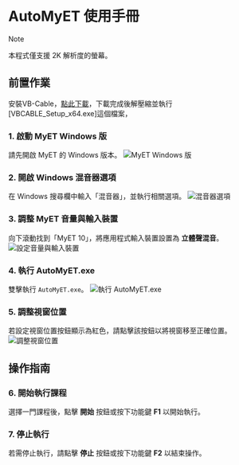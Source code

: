 # AutoMyET 使用手冊

> [!NOTE]  
> 本程式僅支援 2K 解析度的螢幕。

## 前置作業

安裝VB-Cable，[點此下載](<https://download.vb-audio.com/Download_CABLE/VBCABLE_Driver_Pack45.zip>)，下載完成後解壓縮並執行[VBCABLE_Setup_x64.exe]這個檔案，

### 1. 啟動 MyET Windows 版
請先開啟 MyET 的 Windows 版本。
![MyET Windows 版](https://github.com/user-attachments/assets/60d5f17c-53e1-4eab-8175-b8f1f715ce9e)

### 2. 開啟 Windows 混音器選項
在 Windows 搜尋欄中輸入「混音器」，並執行相關選項。
![混音器選項](https://github.com/user-attachments/assets/1162ac6d-61e3-4f50-a6b6-b6243c75825d)

### 3. 調整 MyET 音量與輸入裝置
向下滾動找到「MyET 10」，將應用程式輸入裝置設置為 **立體聲混音**。
![設定音量與輸入裝置](https://github.com/user-attachments/assets/6f8989f6-cb3b-4c81-94ec-2ef2cc8d1131)

### 4. 執行 AutoMyET.exe
雙擊執行 `AutoMyET.exe`。
![執行 AutoMyET.exe](https://github.com/user-attachments/assets/49567833-b5f6-4e98-be47-74a1894649db)

### 5. 調整視窗位置
若設定視窗位置按鈕顯示為紅色，請點擊該按鈕以將視窗移至正確位置。
![調整視窗位置](https://github.com/user-attachments/assets/4257a789-0f45-41b5-aa0e-1632a7ef1cda)

## 操作指南

### 6. 開始執行課程
選擇一門課程後，點擊 **開始** 按鈕或按下功能鍵 **F1** 以開始執行。

### 7. 停止執行
若需停止執行，請點擊 **停止** 按鈕或按下功能鍵 **F2** 以結束操作。
